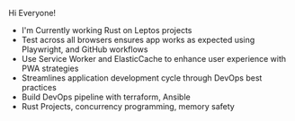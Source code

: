 Hi Everyone!

- I'm Currently working Rust on Leptos projects
- Test across all browsers ensures app works as expected using Playwright, and GitHub workflows
- Use Service Worker and ElasticCache to enhance user experience with PWA strategies
- Streamlines application development cycle through DevOps best practices
- Build DevOps pipeline with terraform, Ansible
- Rust Projects, concurrency programming, memory safety



<!--
**sierratrading/sierratrading** is a ✨ _special_ ✨ repository because its `README.md` (this file) appears on your GitHub profile.

